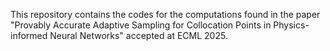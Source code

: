 This repository contains the codes for the computations found in the paper "Provably Accurate Adaptive Sampling for Collocation Points in Physics-informed Neural Networks" accepted at ECML 2025.
